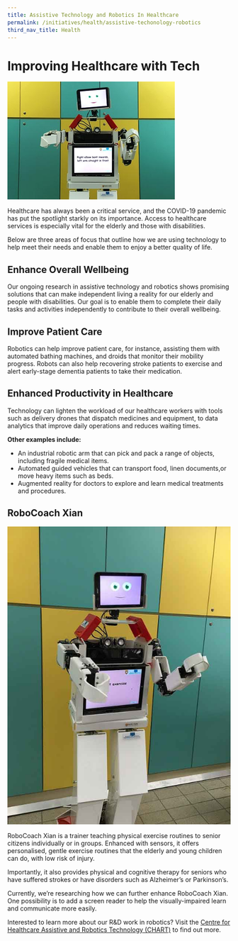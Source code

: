 ```yaml
---
title: Assistive Technology and Robotics In Healthcare
permalink: /initiatives/health/assistive-techonology-robotics
third_nav_title: Health
---
```

# Improving Healthcare with Tech

![robotics in healthcare](/images/initiatives/health-robotics.jpg)
  
Healthcare has always been a critical service, and the COVID-19 pandemic has put the spotlight starkly on its importance. Access to healthcare services is especially vital for the elderly and those with disabilities. 

Below are three areas of focus that outline how we are using technology to help meet their needs and enable them to enjoy a better quality of life.

## Enhance Overall Wellbeing
Our ongoing research in assistive technology and robotics shows promising solutions that can make independent living a reality for our elderly and people with disabilities. Our goal is to enable them to complete their daily tasks and activities independently to contribute to their overall wellbeing.

## Improve Patient Care
Robotics can help improve patient care, for instance, assisting them with automated bathing machines, and droids that monitor their mobility progress. Robots can also help recovering stroke patients to exercise and alert early-stage dementia patients to take their medication.


## Enhanced Productivity in Healthcare
Technology can lighten the workload of our healthcare workers with tools such as delivery drones that dispatch medicines and equipment, to data analytics that improve daily operations and reduces waiting times.

**Other examples include:**

* An industrial robotic arm that can pick and pack a range of objects, including fragile medical items. 
* Automated guided vehicles that can transport food, linen documents,or move heavy items such as beds.
* Augmented reality for doctors to explore and learn medical treatments and procedures.


## RoboCoach Xian

![robocoach xian](/images/initiatives/smart-nation-robocoach.jpg)

RoboCoach Xian is a trainer teaching physical exercise routines to senior citizens individually or in groups. Enhanced with sensors, it offers personalised, gentle exercise routines that the elderly and young children can do, with low risk of injury.

Importantly, it also provides physical and cognitive therapy for seniors who have suffered strokes or have disorders such as Alzheimer’s or Parkinson’s.

Currently, we’re researching how we can further enhance RoboCoach Xian. One possibility is to add a screen reader to help the visually-impaired learn and communicate more easily.

Interested to learn more about our R&D work in robotics? Visit the <a href="https://www.cgh.com.sg/chart" target="_blank">Centre for Healthcare Assistive and Robotics Technology (CHART)</a> to find out more.